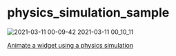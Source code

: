 # physics_simulation_sample

![2021-03-11 00-09-42 2021-03-11 00_10_11](https://user-images.githubusercontent.com/38596913/110651323-aed80100-81fe-11eb-855d-532e083ac928.gif)

[Animate a widget using a physics simulation](https://flutter.dev/docs/cookbook/animation/physics-simulation)
